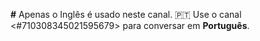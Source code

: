 **#** Apenas o Inglês é usado neste canal. 🇵🇹 Use o canal <#710308345021595679> para conversar em **Português**.